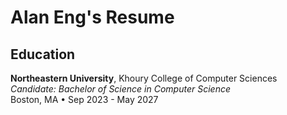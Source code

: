 # Alan Eng's Resume

## Education

**Northeastern University**, Khoury College of Computer Sciences  
_Candidate: Bachelor of Science in Computer Science_  
Boston, MA • Sep 2023 - May 2027
